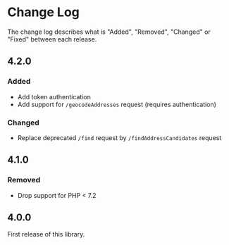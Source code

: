 # Change Log

The change log describes what is "Added", "Removed", "Changed" or "Fixed" between each release.

## 4.2.0

### Added

- Add token authentication
- Add support for `/geocodeAddresses` request (requires authentication)

### Changed

- Replace deprecated `/find` request by `/findAddressCandidates` request

## 4.1.0

### Removed

- Drop support for PHP < 7.2

## 4.0.0

First release of this library. 
